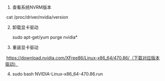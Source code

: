 1. 查看系统NVRM版本

​		cat /proc/driver/nvidia/version

2. 卸载显卡驱动

   sudo apt-get/yum purge nvidia*

3. 重装显卡驱动

​		https://download.nvidia.com/XFree86/Linux-x86_64/470.86/（下载对应版本驱动）

4. sudo bash NVIDIA-Linux-x86_64-470.86.run


